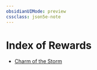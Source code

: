 ```yaml
---
obsidianUIMode: preview
cssclass: json5e-note
---
```

# Index of Rewards

- [Charm of the Storm](charm-of-the-storm-dip.md)
